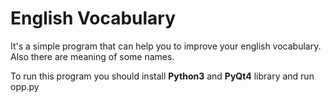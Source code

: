 # English Vocabulary
It's a simple program that can help you to improve your english vocabulary. Also there are meaning of some names.

To run this program you should install **Python3** and **PyQt4** library and run opp.py
